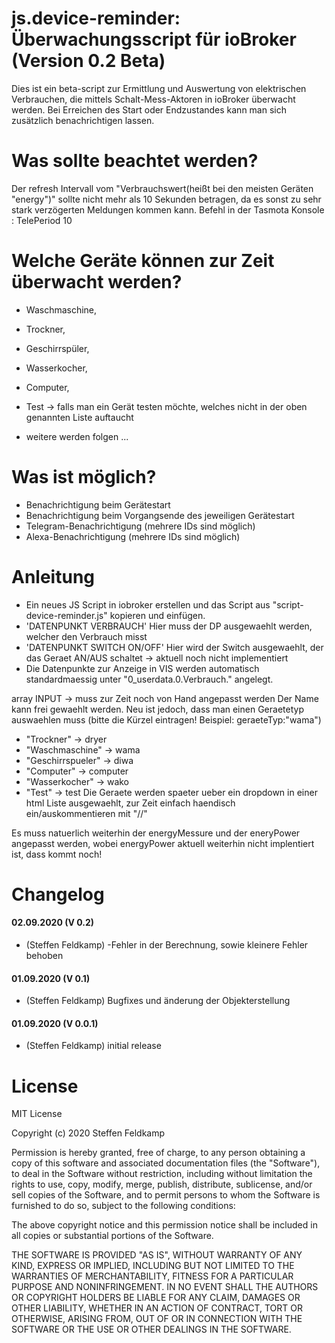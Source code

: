 # js.device-reminder: Überwachungsscript für ioBroker (Version 0.2 Beta)
Dies ist ein beta-script zur Ermittlung und Auswertung von elektrischen Verbrauchen, die mittels Schalt-Mess-Aktoren in ioBroker überwacht werden. Bei Erreichen des Start oder Endzustandes kann man sich zusätzlich benachrichtigen lassen.

# Was sollte beachtet werden?
Der refresh Intervall vom "Verbrauchswert(heißt bei den meisten Geräten "energy")" sollte nicht mehr als 10 Sekunden betragen, da es sonst zu sehr stark verzögerten Meldungen kommen kann.
Befehl in der Tasmota Konsole : TelePeriod 10

# Welche Geräte können zur Zeit überwacht werden?
- Waschmaschine,
- Trockner,
- Geschirrspüler,
- Wasserkocher,
- Computer,
- Test -> falls man ein Gerät testen möchte, welches nicht in der oben genannten Liste auftaucht

- weitere werden folgen ...

# Was ist möglich?
- Benachrichtigung beim Gerätestart
- Benachrichtigung beim Vorgangsende des jeweiligen Gerätestart
- Telegram-Benachrichtigung (mehrere IDs sind möglich)
- Alexa-Benachrichtigung (mehrere IDs sind möglich)

# Anleitung
- Ein neues JS Script in iobroker erstellen und das Script aus "script-device-reminder.js" kopieren und einfügen.
- 'DATENPUNKT VERBRAUCH' Hier muss der DP ausgewaehlt werden, welcher den Verbrauch misst
- 'DATENPUNKT SWITCH ON/OFF' Hier wird der Switch ausgewaehlt, der das Geraet AN/AUS schaltet -> aktuell noch nicht implementiert
- Die Datenpunkte zur Anzeige in VIS werden automatisch standardmaessig unter "0_userdata.0.Verbrauch." angelegt.

array INPUT -> muss zur Zeit noch von Hand angepasst werden
Der Name kann frei gewaehlt werden. Neu ist jedoch, dass man einen Geraetetyp auswaehlen muss (bitte die Kürzel eintragen! Beispiel: geraeteTyp:"wama")
- "Trockner" -> dryer
- "Waschmaschine" -> wama
- "Geschirrspueler" -> diwa
- "Computer" -> computer
- "Wasserkocher" -> wako
- "Test" -> test
Die Geraete werden spaeter ueber ein dropdown in einer html Liste ausgewaehlt, zur Zeit einfach haendisch ein/auskommentieren mit "//"

Es muss natuerlich weiterhin der energyMessure und der eneryPower angepasst werden, wobei energyPower aktuell weiterhin nicht implentiert ist, dass kommt noch!

# Changelog
#### 02.09.2020 (V 0.2)
- (Steffen Feldkamp) -Fehler in der Berechnung, sowie kleinere Fehler behoben

#### 01.09.2020 (V 0.1)
- (Steffen Feldkamp) Bugfixes und änderung der Objekterstellung

#### 01.09.2020 (V 0.0.1)
- (Steffen Feldkamp) initial release

# License
MIT License

Copyright (c) 2020 Steffen Feldkamp

Permission is hereby granted, free of charge, to any person obtaining a copy of this software and associated documentation files (the "Software"), to deal in the Software without restriction, including without limitation the rights to use, copy, modify, merge, publish, distribute, sublicense, and/or sell copies of the Software, and to permit persons to whom the Software is furnished to do so, subject to the following conditions:

The above copyright notice and this permission notice shall be included in all copies or substantial portions of the Software.

THE SOFTWARE IS PROVIDED "AS IS", WITHOUT WARRANTY OF ANY KIND, EXPRESS OR IMPLIED, INCLUDING BUT NOT LIMITED TO THE WARRANTIES OF MERCHANTABILITY, FITNESS FOR A PARTICULAR PURPOSE AND NONINFRINGEMENT. IN NO EVENT SHALL THE AUTHORS OR COPYRIGHT HOLDERS BE LIABLE FOR ANY CLAIM, DAMAGES OR OTHER LIABILITY, WHETHER IN AN ACTION OF CONTRACT, TORT OR OTHERWISE, ARISING FROM, OUT OF OR IN CONNECTION WITH THE SOFTWARE OR THE USE OR OTHER DEALINGS IN THE SOFTWARE.
